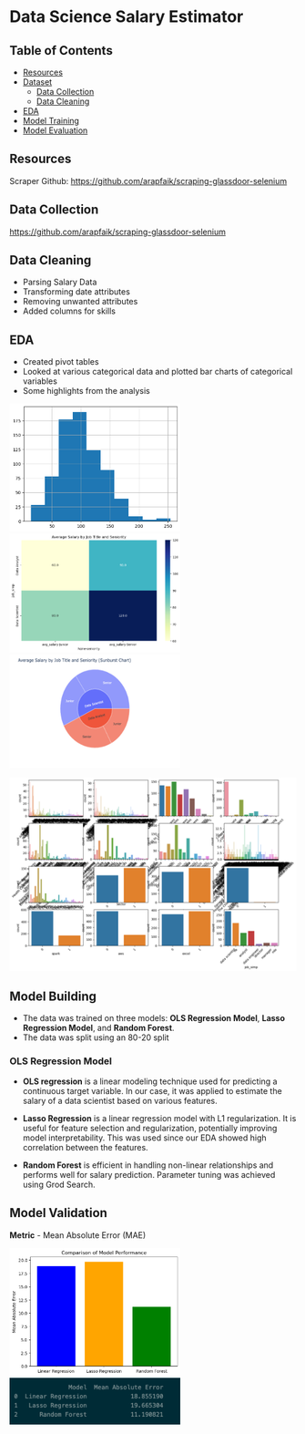 # Data Science Salary Estimator

## Table of Contents

- [Resources](#resources) 
- [Dataset](#dataset)  
  - [Data Collection](#data-collection)
  - [Data Cleaning](#data-cleaning)
- [EDA](#eda)
- [Model Training](#training)
- [Model Evaluation](#model-evaluation)


## Resources

Scraper Github: https://github.com/arapfaik/scraping-glassdoor-selenium

## Data Collection
https://github.com/arapfaik/scraping-glassdoor-selenium

## Data Cleaning

- Parsing Salary Data
- Transforming date attributes
- Removing unwanted attributes
- Added columns for skills

## EDA

- Created pivot tables
- Looked at various categorical data and plotted bar charts of categorical variables
- Some highlights from the analysis

<p float="left">
  <img src="Visualizations/avg_sal_hist.png" width="300" />
  <img src="Visualizations/avg_sal_title.png" width="300" />   
  <img src="Visualizations/avg_sal_title_pos.png" width="300" height="200" />   
</p>

![Image](Visualizations/countplot_ind.png)

## Model Building

- The data was trained on three models: **OLS Regression Model**, **Lasso Regression Model**, and **Random Forest**.
- The data was split using an 80-20 split

### OLS Regression Model

* **OLS regression** is a linear modeling technique used for predicting a continuous target variable. In our case, it was applied to estimate the salary of a data scientist based on various features.

* **Lasso Regression** is a linear regression model with L1 regularization. It is useful for feature selection and regularization, potentially improving model interpretability. This was used since our EDA showed high correlation between the features.

* **Random Forest** is efficient in handling non-linear relationships and performs well for salary prediction. Parameter tuning was achieved using Grod Search.

## Model Validation

**Metric** - Mean Absolute Error (MAE)

<p float="left">
  <img src="Visualizations/MAE.png" width="300" />
  <img src="Visualizations/MAE_Table.png" width="300" />     
</p>




